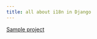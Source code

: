 ```yaml
---
title: all about i18n in Django
---
```


[Sample project](https://www.freecodecamp.org/news/localize-django-app/#how-to-create-a-locale-switcher)
